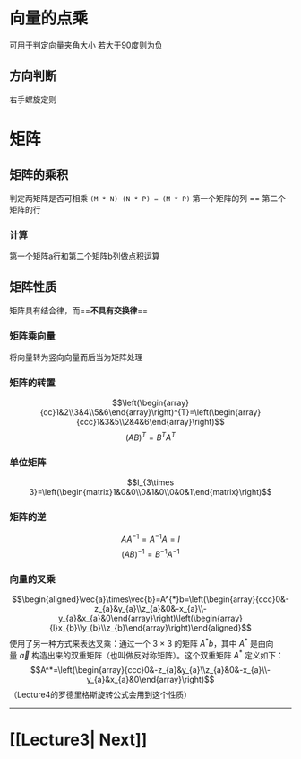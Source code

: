 # 向量的点乘
可用于判定向量夹角大小
若大于90度则为负
## 方向判断
右手螺旋定则

# 矩阵
## 矩阵的乘积
判定两矩阵是否可相乘
`(M * N) (N * P) = (M * P)`
第一个矩阵的列 == 第二个矩阵的行

### 计算
第一个矩阵a行和第二个矩阵b列做点积运算

## 矩阵性质
矩阵具有结合律，而==**不具有交换律**==
### 矩阵乘向量
将向量转为竖向向量而后当为矩阵处理
### 矩阵的转置
$$\left(\begin{array}{cc}1&2\\3&4\\5&6\end{array}\right)^{T}=\left(\begin{array}{ccc}1&3&5\\2&4&6\end{array}\right)$$
$$(AB)^{T}=B^{T}A^{T}$$
### 单位矩阵
$$I_{3\times 3}=\left(\begin{matrix}1&0&0\\0&1&0\\0&0&1\end{matrix}\right)$$
### 矩阵的逆
$$AA^{-1}=A^{-1}A=I$$
$$(AB)^{-1}=B^{-1}A^{-1}$$
### 向量的叉乘
$$\begin{aligned}\vec{a}\times\vec{b}=A^{*}b=\left(\begin{array}{ccc}0&-z_{a}&y_{a}\\z_{a}&0&-x_{a}\\-y_{a}&x_{a}&0\end{array}\right)\left(\begin{array}{l}x_{b}\\y_{b}\\z_{b}\end{array}\right)\end{aligned}$$
使用了另一种方式来表达叉乘：通过一个 3 $\times$ 3 的矩阵 $A^* b$，其中 $A^*$ 是由向量 $\vec{a}$ 构造出来的双重矩阵（也叫做反对称矩阵）。这个双重矩阵 $A^*$ 定义如下：
$$A^*=\left(\begin{array}{ccc}0&-z_{a}&y_{a}\\z_{a}&0&-x_{a}\\-y_{a}&x_{a}&0\end{array}\right)$$
（Lecture4的罗德里格斯旋转公式会用到这个性质）
___

# [[Lecture3| Next]]